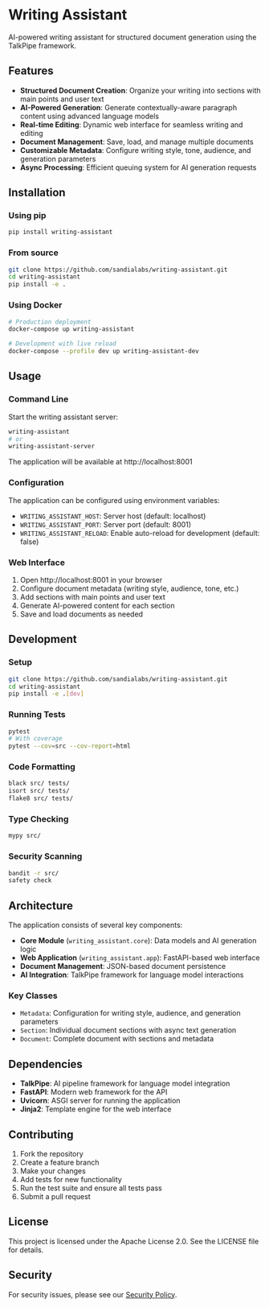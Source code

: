 # Writing Assistant

AI-powered writing assistant for structured document generation using the TalkPipe framework.

## Features

- **Structured Document Creation**: Organize your writing into sections with main points and user text
- **AI-Powered Generation**: Generate contextually-aware paragraph content using advanced language models
- **Real-time Editing**: Dynamic web interface for seamless writing and editing
- **Document Management**: Save, load, and manage multiple documents
- **Customizable Metadata**: Configure writing style, tone, audience, and generation parameters
- **Async Processing**: Efficient queuing system for AI generation requests

## Installation

### Using pip

```bash
pip install writing-assistant
```

### From source

```bash
git clone https://github.com/sandialabs/writing-assistant.git
cd writing-assistant
pip install -e .
```

### Using Docker

```bash
# Production deployment
docker-compose up writing-assistant

# Development with live reload
docker-compose --profile dev up writing-assistant-dev
```

## Usage

### Command Line

Start the writing assistant server:

```bash
writing-assistant
# or
writing-assistant-server
```

The application will be available at http://localhost:8001

### Configuration

The application can be configured using environment variables:

- `WRITING_ASSISTANT_HOST`: Server host (default: localhost)
- `WRITING_ASSISTANT_PORT`: Server port (default: 8001)
- `WRITING_ASSISTANT_RELOAD`: Enable auto-reload for development (default: false)

### Web Interface

1. Open http://localhost:8001 in your browser
2. Configure document metadata (writing style, audience, tone, etc.)
3. Add sections with main points and user text
4. Generate AI-powered content for each section
5. Save and load documents as needed

## Development

### Setup

```bash
git clone https://github.com/sandialabs/writing-assistant.git
cd writing-assistant
pip install -e .[dev]
```

### Running Tests

```bash
pytest
# With coverage
pytest --cov=src --cov-report=html
```

### Code Formatting

```bash
black src/ tests/
isort src/ tests/
flake8 src/ tests/
```

### Type Checking

```bash
mypy src/
```

### Security Scanning

```bash
bandit -r src/
safety check
```

## Architecture

The application consists of several key components:

- **Core Module** (`writing_assistant.core`): Data models and AI generation logic
- **Web Application** (`writing_assistant.app`): FastAPI-based web interface
- **Document Management**: JSON-based document persistence
- **AI Integration**: TalkPipe framework for language model interactions

### Key Classes

- `Metadata`: Configuration for writing style, audience, and generation parameters
- `Section`: Individual document sections with async text generation
- `Document`: Complete document with sections and metadata

## Dependencies

- **TalkPipe**: AI pipeline framework for language model integration
- **FastAPI**: Modern web framework for the API
- **Uvicorn**: ASGI server for running the application
- **Jinja2**: Template engine for the web interface

## Contributing

1. Fork the repository
2. Create a feature branch
3. Make your changes
4. Add tests for new functionality
5. Run the test suite and ensure all tests pass
6. Submit a pull request

## License

This project is licensed under the Apache License 2.0. See the LICENSE file for details.

## Security

For security issues, please see our [Security Policy](.github/SECURITY.md).